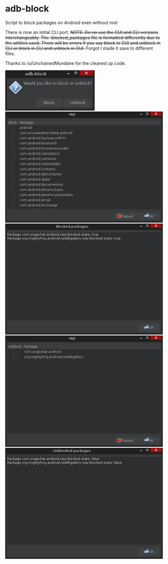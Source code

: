# adb-block
Script to block packages on Android even without root

There is now an initial CLI port. ~~NOTE: Do no use the GUI and CLI versions interchangeably. The .blocked_packages file is formatted differently due to the utilities used. There will be errors if you say block in GUI and unblock in CLI or block in CLI and unblock in GUI.~~ Forgot I made it save to different files.

Thanks to /u/UnchainedMundane for the cleaned up code.

![Main dialog](/docs/screenshot1.png?raw=true "Screenshot 1")
![Block list](/docs/screenshot2.png?raw=true "Screenshot 2")
![Block list output](/docs/screenshot4.png?raw=true "Screenshot 4")
![Unblock list](/docs/screenshot3.png?raw=true "Screenshot 3")
![Unblock list output](/docs/screenshot5.png?raw=true "Screenshot 5")

